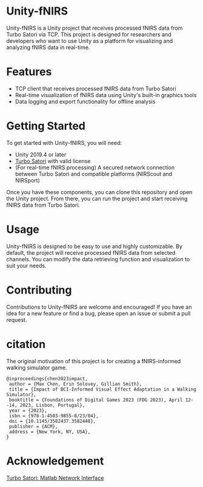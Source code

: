 # Unity-fNIRS
Unity-fNIRS is a Unity project that receives processed fNIRS data from Turbo Satori via TCP. This project is designed for researchers and developers who want to use Unity as a platform for visualizing and analyzing fNIRS data in real-time.

# Features
- TCP client that receives processed fNIRS data from Turbo Satori
- Real-time visualization of fNIRS data using Unity's built-in graphics tools
- Data logging and export functionality for offline analysis

# Getting Started
To get started with Unity-fNIRS, you will need:
- Unity 2019.4 or later
- [Turbo Satori](https://nirx.net/turbosatori) with valid license 
- (For real-time fNIRS processing) A secured network connection between Turbo Satori and compatible platforms (NIRScout and NIRSport)

Once you have these components, you can clone this repository and open the Unity project. From there, you can run the project and start receiving fNIRS data from Turbo Satori.

# Usage
Unity-fNIRS is designed to be easy to use and highly customizable. By default, the project will receive processed fNIRS data from selected channels. You can modify the data retrieving function and visualization to suit your needs. 

# Contributing
Contributions to Unity-fNIRS are welcome and encouraged! If you have an idea for a new feature or find a bug, please open an issue or submit a pull request.

# citation
The original motivation of this project is for creating a fNIRS-informed walking simulator game.

```
@inproceedings{chen2023impact,
 author = {Max Chen, Erin Solovey, Gillian Smith},
 title = {Impact of BCI-Informed Visual Effect Adaptation in a Walking Simulator},
 booktitle = {Foundations of Digital Games 2023 (FDG 2023), April 12--14, 2023, Lisbon, Portugal},
 year = {2023},
 isbn = {978-1-4503-9855-8/23/04},
 doi = {10.1145/3582437.3582448},
 publisher = {ACM},
 address = {New York, NY, USA},
}
```

# Acknowledgement
[Turbo Satori: Matlab Network Interface](https://support.brainvoyager.com/turbo-satori/getting-started/393-matlab-network-interface)

